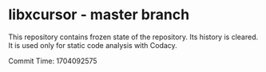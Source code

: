 # libxcursor - master branch

This repository contains frozen state of the repository.
Its history is cleared. It is used only for static code
analysis with Codacy.

Commit Time: 1704092575